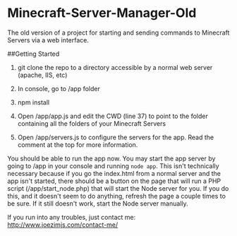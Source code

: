 Minecraft-Server-Manager-Old
============================

The old version of a project for starting and sending commands to Minecraft Servers via a web interface.

##Getting Started
1) git clone the repo to a directory accessible by a normal web server (apache, IIS, etc)

2) In console, go to /app folder

3) npm install

4) Open /app/app.js and edit the CWD (line 37) to point to the folder containing all the folders of your Minecraft Servers

5) Open /app/servers.js to configure the servers for the app. Read the comment at the top for more information.

You should be able to run the app now. You may start the app server by going to /app in your console and running 
`node app`. This isn't technically necessary because if you go the index.html from a normal server and the app isn't
started, there should be a button on the page that will run a PHP script (/app/start_node.php) that will start the
Node server for you. If you do this, and it doesn't seem to do anything, refresh the page a couple times to be sure.
If it still doesn't work, start the Node server manually.

If you run into any troubles, just contact me: http://www.joezimjs.com/contact-me/
